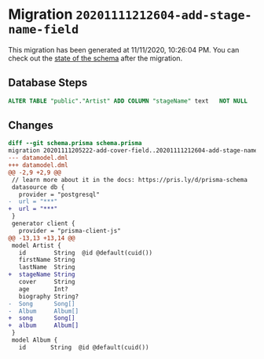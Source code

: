 # Migration `20201111212604-add-stage-name-field`

This migration has been generated at 11/11/2020, 10:26:04 PM.
You can check out the [state of the schema](./schema.prisma) after the migration.

## Database Steps

```sql
ALTER TABLE "public"."Artist" ADD COLUMN "stageName" text   NOT NULL 
```

## Changes

```diff
diff --git schema.prisma schema.prisma
migration 20201111205222-add-cover-field..20201111212604-add-stage-name-field
--- datamodel.dml
+++ datamodel.dml
@@ -2,9 +2,9 @@
 // learn more about it in the docs: https://pris.ly/d/prisma-schema
 datasource db {
   provider = "postgresql"
-  url = "***"
+  url = "***"
 }
 generator client {
   provider = "prisma-client-js"
@@ -13,13 +13,14 @@
 model Artist {
   id        String  @id @default(cuid())
   firstName String
   lastName  String
+  stageName String
   cover     String
   age       Int?
   biography String?
-  Song      Song[]
-  Album     Album[]
+  song      Song[]
+  album     Album[]
 }
 model Album {
   id       String  @id @default(cuid())
```


